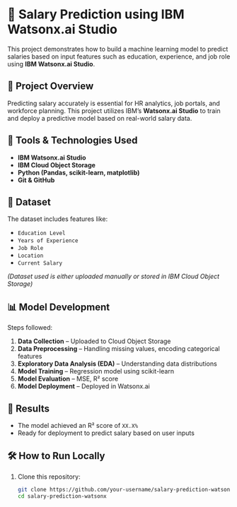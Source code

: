 # 💼 Salary Prediction using IBM Watsonx.ai Studio

This project demonstrates how to build a machine learning model to predict salaries based on input features such as education, experience, and job role using **IBM Watsonx.ai Studio**.

## 🚀 Project Overview

Predicting salary accurately is essential for HR analytics, job portals, and workforce planning. This project utilizes IBM’s **Watsonx.ai Studio** to train and deploy a predictive model based on real-world salary data.

## 🧠 Tools & Technologies Used

- **IBM Watsonx.ai Studio**
- **IBM Cloud Object Storage**
- **Python (Pandas, scikit-learn, matplotlib)**
- **Git & GitHub**

## 📁 Dataset

The dataset includes features like:

- `Education Level`
- `Years of Experience`
- `Job Role`
- `Location`
- `Current Salary`

*(Dataset used is either uploaded manually or stored in IBM Cloud Object Storage)*

## 📊 Model Development

Steps followed:

1. **Data Collection** – Uploaded to Cloud Object Storage
2. **Data Preprocessing** – Handling missing values, encoding categorical features
3. **Exploratory Data Analysis (EDA)** – Understanding data distributions
4. **Model Training** – Regression model using scikit-learn
5. **Model Evaluation** – MSE, R² score
6. **Model Deployment** – Deployed in Watsonx.ai

## 📌 Results

- The model achieved an R² score of `XX.X%`
- Ready for deployment to predict salary based on user inputs

## 🛠 How to Run Locally

1. Clone this repository:
   ```bash
   git clone https://github.com/your-username/salary-prediction-watsonx.git
   cd salary-prediction-watsonx

